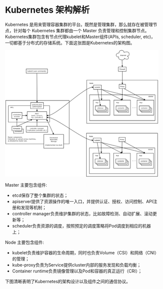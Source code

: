 # Kubernetes 架构解析

Kubernetes 是用来管理容器集群的平台。既然是管理集群，那么就存在被管理节点，针对每个 Kubernetes 集群都由一个 Master 负责管理和控制集群节点。Kubernetes集群包含有节点代理kubelet和Master组件(APIs, scheduler, etc)，一切都基于分布式的存储系统。下面这张图是Kubernetes的架构图。


![](/images/k8s-architecture.png)



Master 主要包含组件:
* etcd保存了整个集群的状态；
* apiserver提供了资源操作的唯一入口，并提供认证、授权、访问控制、API注册和发现等机制；
* controller manager负责维护集群的状态，比如故障检测、自动扩展、滚动更新等；
* scheduler负责资源的调度，按照预定的调度策略将Pod调度到相应的机器上；

Node 主要包含组件:
* kubelet负责维护容器的生命周期，同时也负责Volume（CSI）和网络（CNI）的管理；
* kube-proxy负责为Service提供cluster内部的服务发现和负载均衡；
* Container runtime负责镜像管理以及Pod和容器的真正运行（CRI）；

下图清晰表明了Kubernetes的架构设计以及组件之间的通信协议。


